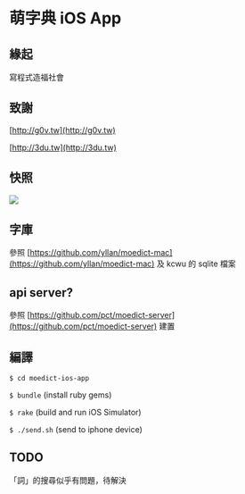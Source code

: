 # 萌字典 iOS App

## 緣起
寫程式造福社會

## 致謝
[http://g0v.tw](http://g0v.tw)

[http://3du.tw](http://3du.tw)

## 快照
![](https://raw.github.com/pct/moedict-ios-app/master/screenshots/1.png)

## 字庫
參照 [https://github.com/yllan/moedict-mac](https://github.com/yllan/moedict-mac) 及 kcwu 的 sqlite 檔案

## api server?
參照 [https://github.com/pct/moedict-server](https://github.com/pct/moedict-server) 建置

## 編譯
`$ cd moedict-ios-app`

`$ bundle` (install ruby gems)

`$ rake` (build and run iOS Simulator)

`$ ./send.sh` (send to iphone device)

## TODO
「詞」的搜尋似乎有問題，待解決
